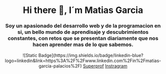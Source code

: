 <div align="center">
  <h1 align="center">Hi there 👋, I´m Matias Garcia</h1>
  <h3 align="center">
    Soy un apasionado del desarrollo web y de la programacion en si, un bello mundo de aprendisaje y descubrimientos constantes, con retos que se presentan diariamente que nos hacen aprender mas de lo que sabemos.
  </h3>
</div>

<div id="badges" align="center">
  ![Static Badge](https://img.shields.io/badge/linkedin-blue?logo=linkedin&link=https%3A%2F%2Fwww.linkedin.com%2Fin%2Fmatias-garcia-palacios%2F)
  <a href="https://www.superprof.com.ar/estudiante-base-area-del-palomar-como-tecnico-electronico-con-certificado-programacion-web-python-hace-mas.html" target="_blank">Superprof</a>
  <a href="https://www.instagram.com/the_mati_19/" target="_blank">Instragram</a>
</div>
